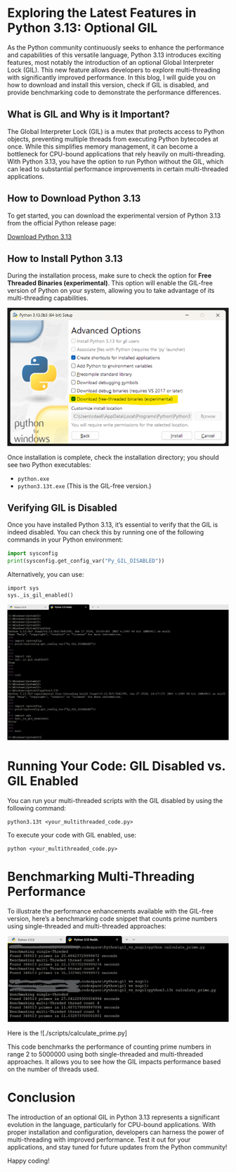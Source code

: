 # Exploring the Latest Features in Python 3.13: Optional GIL

As the Python community continuously seeks to enhance the performance and capabilities of this versatile language, Python 3.13 introduces exciting features, most notably the introduction of an optional Global Interpreter Lock (GIL). This new feature allows developers to explore multi-threading with significantly improved performance. In this blog, I will guide you on how to download and install this version, check if GIL is disabled, and provide benchmarking code to demonstrate the performance differences.

## What is GIL and Why is it Important?

The Global Interpreter Lock (GIL) is a mutex that protects access to Python objects, preventing multiple threads from executing Python bytecodes at once. While this simplifies memory management, it can become a bottleneck for CPU-bound applications that rely heavily on multi-threading. With Python 3.13, you have the option to run Python without the GIL, which can lead to substantial performance improvements in certain multi-threaded applications.

## How to Download Python 3.13

To get started, you can download the experimental version of Python 3.13 from the official Python release page:

[Download Python 3.13](https://python.org/downloads/release/python-3130b3/)

## How to Install Python 3.13

During the installation process, make sure to check the option for **Free Threaded Binaries (experimental)**. This option will enable the GIL-free version of Python on your system, allowing you to take advantage of its multi-threading capabilities.

![Installation Screen](./images/install.png)

Once installation is complete, check the installation directory; you should see two Python executables:
- `python.exe`
- `python3.13t.exe` (This is the GIL-free version.)

## Verifying GIL is Disabled

Once you have installed Python 3.13, it’s essential to verify that the GIL is indeed disabled. You can check this by running one of the following commands in your Python environment:

```python
import sysconfig
print(sysconfig.get_config_var("Py_GIL_DISABLED"))
```

Alternatively, you can use:

```
import sys 
sys._is_gil_enabled()  
```
![verify](./images/verify.png)


# Running Your Code: GIL Disabled vs. GIL Enabled
You can run your multi-threaded scripts with the GIL disabled by using the following command:
```
python3.13t <your_multithreaded_code.py>
```

To execute your code with GIL enabled, use:

```
python <your_multithreaded_code.py>
```

# Benchmarking Multi-Threading Performance
To illustrate the performance enhancements available with the GIL-free version, here’s a benchmarking code snippet that counts prime numbers using single-threaded and multi-threaded approaches:

![benchmark](./images/benchmark.png)

Here is the ![./scripts/calculate_prime.py]

This code benchmarks the performance of counting prime numbers in range 2 to 5000000 using both single-threaded and multi-threaded approaches. It allows you to see how the GIL impacts performance based on the number of threads used.

# Conclusion
The introduction of an optional GIL in Python 3.13 represents a significant evolution in the language, particularly for CPU-bound applications. With proper installation and configuration, developers can harness the power of multi-threading with improved performance. Test it out for your applications, and stay tuned for future updates from the Python community!

Happy coding!